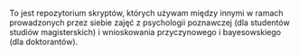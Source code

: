 To jest repozytorium skryptów, których używam między innymi w ramach prowadzonych przez siebie zajęć z psychologii poznawczej (dla studentów studiów magisterskich) i wnioskowania przyczynowego i bayesowskiego (dla doktorantów).
